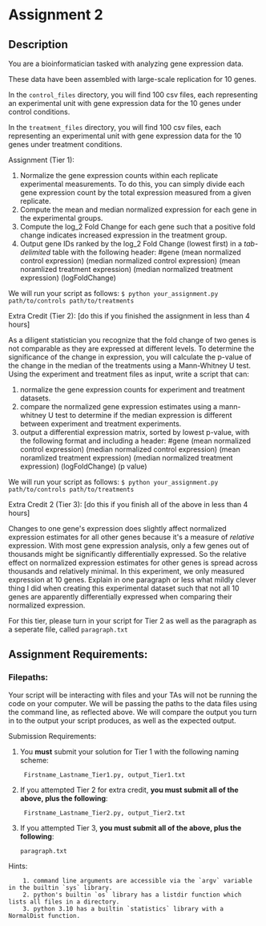 # Assignment 2
## Description
You are a bioinformatician tasked with analyzing gene expression data. 

These data have been assembled with large-scale replication for 10 genes.

In the `control_files` directory, you will find 100 csv files, each representing an experimental unit with gene expression data for the 10 genes under control conditions.

In the `treatment_files` directory, you will find 100 csv files, each representing an experimental unit with gene expression data for the 10 genes under treatment conditions.

Assignment (Tier 1):
1. Normalize the gene expression counts within each replicate experimental measurements. To do this, you can simply divide each gene expression count by the total expression measured from a given replicate.
2. Compute the mean and median normalized expression for each gene in the experimental groups.
3. Compute the log_2 Fold Change for each gene such that a positive fold change indicates increased expression in the treatment group.
4. Output gene IDs ranked by the log_2 Fold Change (lowest first) in a *tab-delimited* table with the following header:
#gene   (mean normalized control expression)    (median normalized control expression)  (mean noramlized treatment expression)   (median normalized treatment expression) (logFoldChange)


We will run your script as follows:
`$ python your_assignment.py path/to/controls path/to/treatments`


Extra Credit (Tier 2):
[do this if you finished the assignment in less than 4 hours]

As a diligent statistician you recognize that the fold change of two genes is not comparable as they are expressed at different levels. To determine the significance of the change in expression, you will calculate the p-value of the change in the median of the treatments using a Mann-Whitney U test.
Using the experiment and treatment files as input, write a script that can:

1. normalize the gene expression counts for experiment and treatment datasets. 
2. compare the normalized gene expression estimates using a mann-whitney U test to determine if the median expression is different between experiment and treatment experiments.
3. output a differential expression matrix, sorted by lowest p-value, with the following format and including a header:
#gene   (mean normalized control expression)    (median normalized control expression)  (mean noramlized treatment expression)   (median normalized treatment expression) (logFoldChange) (p value)

We will run your script as follows:
`$ python your_assignment.py path/to/controls path/to/treatments`


Extra Credit 2 (Tier 3):
[do this if you finish all of the above in less than 4 hours]

Changes to one gene's expression does slightly affect normalized expression estimates for all other genes because it's a measure of *relative* expression. 
With most gene expression analysis, only a few genes out of thousands might be significantly differentially expressed. 
So the relative effect on normalized expression estimates for other genes is spread across thousands and relatively minimal. 
In this experiment, we only measured expression at 10 genes. 
Explain in one paragraph or less what mildly clever thing I did when creating this experimental dataset such that not all 10 genes are apparently differentially expressed when comparing their normalized expression. 

For this tier, please turn in your script for Tier 2 as well as the paragraph as a seperate file, called `paragraph.txt`

## Assignment Requirements:

### Filepaths:
Your script will be interacting with files and your TAs will not be running the code on your computer.
We will be passing the paths to the data files using the command line, as reflected above. 
We will compare the output you turn in to the output your script produces, as well as the expected output.

Submission Requirements:
1. You **must** submit your solution for Tier 1 with the following naming scheme:

        Firstname_Lastname_Tier1.py, output_Tier1.txt

2. If you attempted Tier 2 for extra credit, **you must submit all of the above, plus the following**:

        Firstname_Lastname_Tier2.py, output_Tier2.txt

3. If you attempted Tier 3, **you must submit all of the above, plus the following**:

       paragraph.txt


Hints:

        1. command line arguments are accessible via the `argv` variable in the builtin `sys` library.
        2. python's builtin `os` library has a listdir function which lists all files in a directory.
        3. python 3.10 has a builtin `statistics` library with a NormalDist function.
